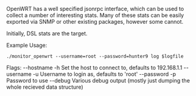 OpenWRT has a well specified jsonrpc interface, which can be used to collect
a number of interesting stats.  Many of these stats can be easily exported
via SNMP or other existing packages, however some cannot.

Initially, DSL stats are the target.


Example Usage:

    ./monitor_openwrt --username=root --password=hunter9 log $logfile

Flags:
    --hostname -h   Set the host to connect to, defaults to 192.168.1.1
    --username -u   Username to login as, defaults to 'root'
    --password -p   Password to use
    --debug         Various debug output (mostly just dumping the whole
                    recieved data structure)
